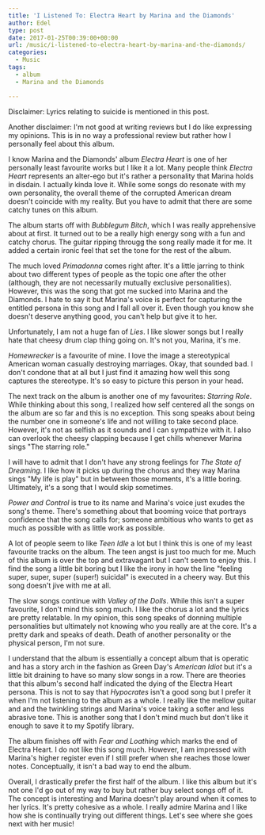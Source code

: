 ```yaml
---
title: 'I Listened To: Electra Heart by Marina and the Diamonds'
author: Edel
type: post
date: 2017-01-25T00:39:00+00:00
url: /music/i-listened-to-electra-heart-by-marina-and-the-diamonds/
categories:
  - Music
tags:
  - album
  - Marina and the Diamonds

---
```

Disclaimer: Lyrics relating to suicide is mentioned in this post.

Another disclaimer: I'm not good at writing reviews but I do like expressing my opinions. This is in no way a professional review but rather how I personally feel about this album.

I know Marina and the Diamonds' album _Electra Heart_ is one of her personally least favourite works but I like it a lot. Many people think _Electra Heart_ represents an alter-ego but it's rather a personality that Marina holds in disdain. I actually kinda love it. While some songs do resonate with my own personality, the overall theme of the corrupted American dream doesn't coincide with my reality. But you have to admit that there are some catchy tunes on this album.

The album starts off with _Bubblegum Bitch_, which I was really apprehensive about at first. It turned out to be a really high energy song with a fun and catchy chorus. The guitar ripping througg the song really made it for me. It added a certain ironic feel that set the tone for the rest of the album.

The much loved _Primadonna_ comes right after. It's a little jarring to think about two different types of people as the topic one after the other (although, they are not necessarily mutually exclusive personalities). However, this was the song that got me sucked into Marina and the Diamonds. I hate to say it but Marina's voice is perfect for capturing the entitled persona in this song and I fall all over it. Even though you know she doesn't deserve anything good, you can't help but give it to her.

Unfortunately, I am not a huge fan of _Lies_. I like slower songs but I really hate that cheesy drum clap thing going on. It's not you, Marina, it's me.

_Homewrecker_ is a favourite of mine. I love the image a stereotypical American woman casually destroying marriages. Okay, that sounded bad. I don't condone that at all but I just find it amazing how well this song captures the stereotype. It's so easy to picture this person in your head.

The next track on the album is another one of my favourites: _Starring Role_. While thinking about this song, I realized how self centered all the songs on the album are so far and this is no exception. This song speaks about being the number one in someone's life and not willing to take second place. However, it's not as selfish as it sounds and I can sympathize with it. I also can overlook the cheesy clapping because I get chills whenever Marina sings "The starring role."

I will have to admit that I don't have any strong feelings for _The State of Dreaming_. I like how it picks up during the chorus and they way Marina sings "My life is play" but in between those moments, it's a little boring. Ultimately, it's a song that I would skip sometimes.

_Power and Control_ is true to its name and Marina's voice just exudes the song's theme. There's something about that booming voice that portrays confidence that the song calls for; someone ambitious who wants to get as much as possible with as little work as possible.

A lot of people seem to like _Teen Idle_ a lot but I think this is one of my least favourite tracks on the album. The teen angst is just too much for me. Much of this album is over the top and extravagant but I can't seem to enjoy this. I find the song a little bit boring but I like the irony in how the line "feeling super, super, super (super!) suicidal" is executed in a cheery way. But this song doesn't jive with me at all.

The slow songs continue with _Valley of the Dolls_. While this isn't a super favourite, I don't mind this song much. I like the chorus a lot and the lyrics are pretty relatable. In my opinion, this song speaks of donning multiple personalities but ultimately not knowing who you really are at the core. It's a pretty dark and speaks of death. Death of another personality or the physical person, I'm not sure.

I understand that the album is essentially a concept album that is operatic and has a story arch in the fashion as Green Day's _American Idiot_ but it's a little bit draining to have so many slow songs in a row. There are theories that this album's second half indicated the dying of the Electra Heart persona. This is not to say that _Hypocrates_ isn't a good song but I prefer it when I'm not listening to the album as a whole. I really like the mellow guitar and and the twinkling strings and Marina's voice taking a softer and less abrasive tone. This is another song that I don't mind much but don't like it enough to save it to my Spotify library.

The album finishes off with _Fear and Loathing_ which marks the end of Electra Heart. I do not like this song much. However, I am impressed with Marina's higher register even if I still prefer when she reaches those lower notes. Conceptually, it isn't a bad way to end the album.

Overall, I drastically prefer the first half of the album. I like this album but it's not one I'd go out of my way to buy but rather buy select songs off of it. The concept is interesting and Marina doesn't play around when it comes to her lyrics. It's pretty cohesive as a whole. I really admire Marina and I like how she is continually trying out different things. Let's see where she goes next with her music!